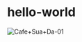 # hello-world
![Cafe+Sua+Da-01](https://user-images.githubusercontent.com/78110843/106779763-5026d280-6615-11eb-92d0-ebc799cd6636.jpg)
